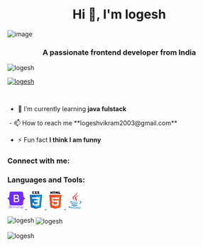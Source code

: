 <!DOCTYPE html>
<html lang="en">
<head>
    <meta charset="UTF-8">
    <meta name="viewport" content="width=device-width, initial-scale=1.0">
</head>
<body>
    <h1 align="center">Hi 👋, I'm logesh</h1>
   <img src="https://camo.githubusercontent.com/24c6287be76c155a12345cb131d1379589070ec28c94088f4582f19d3a1865e9/68747470733a2f2f6d69726f2e6d656469756d2e636f6d2f76322f726573697a653a6669743a313237322f312a5a53566d57476363317765454e6230536861775778772e676966" alt="image" height="300px" width="100%">
<h3 align="center">A passionate frontend developer from India</h3>

<p align="left"> <img src="https://komarev.com/ghpvc/?username=logesh&label=Profile%20views&color=0e75b6&style=flat" alt="logesh" /> </p>

<p align="left"> <a href="https://github.com/ryo-ma/github-profile-trophy"><img src="https://github-profile-trophy.vercel.app/?username=logesh" alt="logesh" /></a> </p>

<p align="left"> <a href="https://twitter.com/" target="blank"><img src="https://img.shields.io/twitter/follow/?logo=twitter&style=for-the-badge" alt="" /></a> </p>

- 🌱 I’m currently learning **java fulstack**
<img src="https://camo.githubusercontent.com/615cc0400f9446eb5edcf669b17a67edb8e32aef3336785d0414a74670a03d72/68747470733a2f2f6d69726f2e6d656469756d2e636f6d2f76322f726573697a653a6669743a323030302f312a2d6e744c33447376632d644a35634c475274537545772e676966" alt="">
- 📫 How to reach me **logeshvikram2003@gmail.com**

- ⚡ Fun fact **I think I am funny**

<h3 align="left">Connect with me:</h3>
<p align="left">
</p>

<h3 align="left">Languages and Tools:</h3>
<p align="left"> <a href="https://getbootstrap.com" target="_blank" rel="noreferrer"> <img src="https://raw.githubusercontent.com/devicons/devicon/master/icons/bootstrap/bootstrap-plain-wordmark.svg" alt="bootstrap" width="40" height="40"/> </a> <a href="https://www.w3schools.com/css/" target="_blank" rel="noreferrer"> <img src="https://raw.githubusercontent.com/devicons/devicon/master/icons/css3/css3-original-wordmark.svg" alt="css3" width="40" height="40"/> </a> <a href="https://www.w3.org/html/" target="_blank" rel="noreferrer"> <img src="https://raw.githubusercontent.com/devicons/devicon/master/icons/html5/html5-original-wordmark.svg" alt="html5" width="40" height="40"/> </a> <a href="https://www.java.com" target="_blank" rel="noreferrer"> <img src="https://raw.githubusercontent.com/devicons/devicon/master/icons/java/java-original.svg" alt="java" width="40" height="40"/> </a> </p>

<p><img align="left" src="https://github-readme-stats.vercel.app/api/top-langs?username=logesh&show_icons=true&locale=en&layout=compact" alt="logesh" /></p>

<p>&nbsp;<img align="center" src="https://github-readme-stats.vercel.app/api?username=logesh&show_icons=true&locale=en" alt="logesh" /></p>

<p><img align="center" src="https://github-readme-streak-stats.herokuapp.com/?user=logesh&" alt="logesh" /></p>

</body>
</html>

